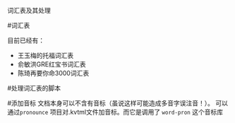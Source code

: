 词汇表及其处理

#词汇表

目前已经有：

- 王玉梅的托福词汇表
- 俞敏洪GRE红宝书词汇表
- 陈琦再要你命3000词汇表

#处理词汇表的脚本

#添加音标
文档本身可以不含有音标（虽说这样可能造成多音字误注音！）。
可以通过`pronounce` 项目对.kvtml文件加音标。而它是调用了 `word-pron` 这个音标库
